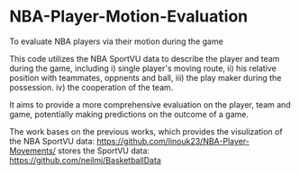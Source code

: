 # NBA-Player-Motion-Evaluation
To evaluate NBA players via their motion during the game

This code utilizes the NBA SportVU data to describe the player and team during the game, including 
i) single player's moving route, 
ii) his relative position with teammates, oppnents and ball, 
iii) the play maker during the possession. 
iv) the cooperation of the team.

It aims to provide a more comprehensive evaluation on the player, team and game, potentially making predictions on the outcome of a game. 

The work bases on the previous works, which 
provides the visulization of the NBA SportVU data: https://github.com/linouk23/NBA-Player-Movements/
stores the SportVU data: https://github.com/neilmj/BasketballData

